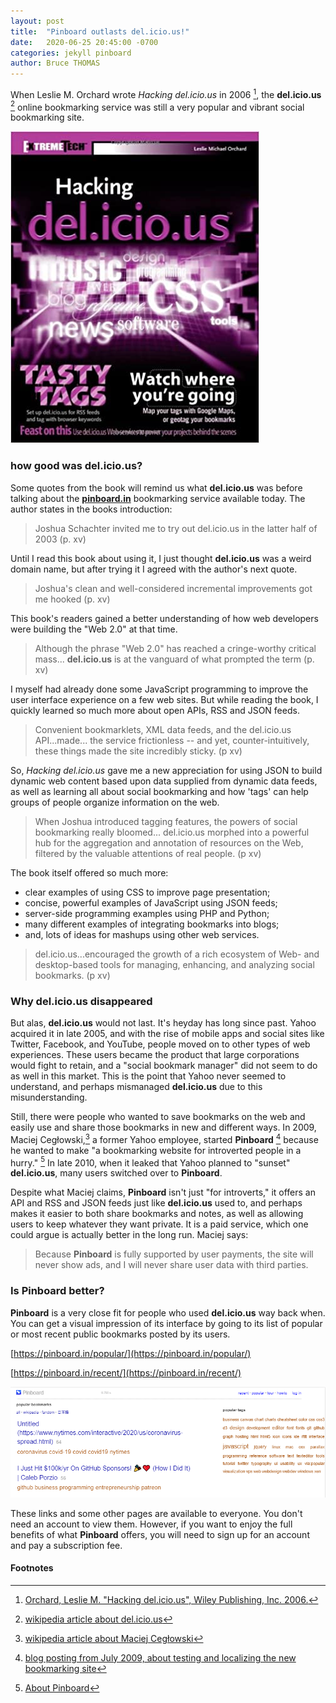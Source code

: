 ```yaml
---
layout: post
title:  "Pinboard outlasts del.icio.us!"
date:   2020-06-25 20:45:00 -0700
categories: jekyll pinboard
author: Bruce THOMAS
---
```

When Leslie M. Orchard wrote *Hacking del.icio.us* in 2006 [^1],
the **del.icio.us** [^2] online bookmarking service was still a very
popular and vibrant social bookmarking site.

![book cover](/assets/hacking_del-icio-us.jpg)

### how good was del.icio.us? ###

Some quotes from the book will remind us what **del.icio.us** was
before talking about the **[pinboard.in](https://pinboard.in)** bookmarking service available today.
The author states in the books introduction:

> Joshua Schachter invited me to try out del.icio.us in the latter half of 2003 (p. xv)

Until I read this book about using it,
I just thought **del.icio.us** was a weird domain name, but after trying it
I agreed with the author's next quote.

> Joshua's clean and well-considered incremental improvements got me hooked (p. xv)

This book's readers gained a better understanding of how web developers
were building the "Web 2.0" at that time.

> Although the phrase "Web 2.0" has reached a cringe-worthy critical mass...
> **del.icio.us** is at the vanguard of what prompted the term (p. xv)

I myself had already done some JavaScript programming
to improve the user interface experience on a few web sites.
But while reading the book,
I quickly learned so much more about open APIs, RSS and JSON feeds.

> Convenient bookmarklets, XML data feeds, and the del.icio.us API...made...
> the service frictionless -- and yet, counter-intuitively, these things
> made the site incredibly sticky. (p xv)

So, *Hacking del.icio.us* gave me a new appreciation for using
JSON to build dynamic web content based upon data supplied from dynamic
data feeds, as well as learning all about social bookmarking and how
'tags' can help groups of people organize information on the web.

> When Joshua introduced tagging features, the powers of social bookmarking really bloomed...
> del.icio.us morphed into a powerful hub for the aggregation and annotation
> of resources on the Web, filtered by the valuable attentions of real people. (p xv)

The book itself offered so much more:
* clear examples of using CSS to improve page presentation;
* concise, powerful examples of JavaScript using JSON feeds;
* server-side programming examples using PHP and Python;
* many different examples of integrating bookmarks into blogs;
* and, lots of ideas for mashups using other web services.

> del.icio.us...encouraged the growth of a rich ecosystem of Web- and
> desktop-based tools for managing, enhancing, and analyzing social bookmarks. (p xv)

### Why del.icio.us disappeared ###

But alas, **del.icio.us** would not last. It's heyday has long since past.
Yahoo acquired it in late 2005, and with the rise of mobile apps
and social sites like Twitter, Facebook, and YouTube,
people moved on to other types of web experiences. These
users became the product that large corporations would fight to retain,
and a "social bookmark manager" did not seem to do as well in this market.
This is the point that Yahoo never seemed to understand,
and perhaps mismanaged **del.icio.us** due to this misunderstanding.

Still, there were people who wanted to save bookmarks on the web and
easily use and share those bookmarks in new and different ways. In 2009,
Maciej Cegłowski,[^3] a former Yahoo employee, started **Pinboard** [^4] because he
wanted to make "a bookmarking website for introverted people in a hurry." [^5]
In late 2010, when it leaked that Yahoo planned to "sunset" **del.icio.us**,
many users switched over to **Pinboard**.

Despite what Maciej claims, **Pinboard** isn't just "for introverts,"
it offers an API and RSS and JSON feeds just like **del.icio.us** used to,
and perhaps makes it easier to both share bookmarks and notes, as well
as allowing users to keep whatever they want private. It is a paid service,
which one could argue is actually better in the long run. Maciej says:

> Because **Pinboard** is fully supported by user payments,
> the site will never show ads, and I will never share user data with third parties.

### Is Pinboard better? ###

**Pinboard** is a very close fit for people who used **del.icio.us** way back when. You can
get a visual impression of its interface by going to its list of popular or
most recent public bookmarks posted by its users.

  [https://pinboard.in/popular/](https://pinboard.in/popular/)

  [https://pinboard.in/recent/](https://pinboard.in/recent/)

![Pinboard UI](/assets/2020_06_26-pinboard-popular.png)

These links and some other pages are available to everyone. You don't need an account
to view them. However, if you want to enjoy the full benefits of what **Pinboard** offers,
you will need to sign up for an account and pay a subscription fee.


#### Footnotes ####

[^1]: [Orchard, Leslie M. "Hacking del.icio.us", Wiley Publishing, Inc. 2006.](https://www.amazon.com/Leslie-M-Orchard/dp/0470037857/ref=sr_1_4?dchild=1&keywords=hacking+del.icio.us&qid=1593228212&sr=8-4)
[^2]: [wikipedia article about del.icio.us](https://en.wikipedia.org/wiki/Delicious_(website))
[^3]: [wikipedia article about Maciej Cegłowski](https://en.wikipedia.org/wiki/Maciej_Ceg%C5%82owski)
[^4]: [blog posting from July 2009, about testing and localizing the new bookmarking site](https://idlewords.com/2009/07/localizing_pinboard.htm)
[^5]: [About Pinboard](https://pinboard.in/about/)
